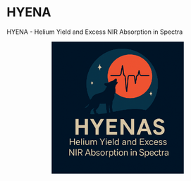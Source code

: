# HYENA
HYENA - Helium Yield and Excess NIR Absorption in Spectra

<p align="center">
  <img src="HYENA_logo.png" alt="HYENAS logo" width="300"/>
</p>
